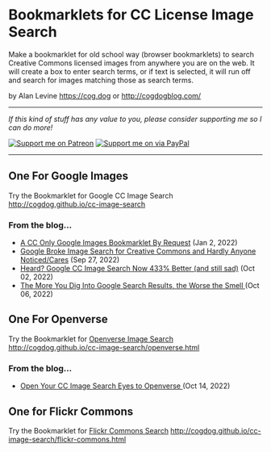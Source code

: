 # Bookmarklets for CC License Image Search

Make a bookmarklet for old school  way (browser bookmarklets) to search Creative Commons licensed images from anywhere you are on the web. It will create a box to enter search terms, or if text is selected, it will run off and search for images matching those as search terms.

by Alan Levine https://cog.dog or http://cogdogblog.com/

-----
*If this kind of stuff has any value to you, please consider supporting me so I can do more!*

[![Support me on Patreon](http://cogdog.github.io/images/badge-patreon.png)](https://patreon.com/cogdog) [![Support me on via PayPal](http://cogdog.github.io/images/badge-paypal.png)](https://paypal.me/cogdog)

----- 


## One For Google Images

Try the Bookmarklet for Google CC Image Search
http://cogdog.github.io/cc-image-search

### From the blog...
* [A CC Only Google Images Bookmarklet By Request](https://cogdogblog.com/2022/01/cc-google-images-bookmarklet/) (Jan 2, 2022)
* [Google Broke Image Search for Creative Commons and Hardly Anyone Noticed/Cares](https://cogdogblog.com/2022/09/google-broke-cc-image-search/) (Sep 27, 2022)
* [Heard? Google CC Image Search Now 433% Better (and still sad)](https://cogdogblog.com/2022/10/google-cc-image-search-better-sad/) (Oct 02, 2022)
* [The More You Dig Into Google Search Results, the Worse the Smell ](https://cogdogblog.com/2022/10/google-search-poop-smell/) (Oct 06, 2022)


## One For Openverse

Try the Bookmarklet for [Openverse Image Search](https://openverse.org/)
http://cogdog.github.io/cc-image-search/openverse.html

### From the blog...
* [Open Your CC Image Search Eyes to Openverse ](https://cogdogblog.com/2022/10/open-to-openverse/) (Oct 14, 2022)

## One for Flickr Commons
Try the Bookmarklet for [Flickr Commons Search](https://www.flickr.com/commons)
http://cogdog.github.io/cc-image-search/flickr-commons.html



